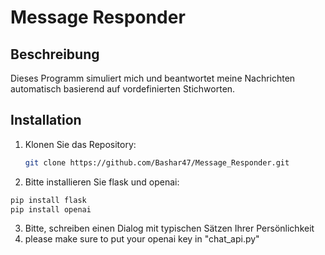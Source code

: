 # Message Responder

## Beschreibung
Dieses Programm simuliert mich und beantwortet meine Nachrichten automatisch basierend auf vordefinierten Stichworten.
## Installation
1. Klonen Sie das Repository:
   ```bash
   git clone https://github.com/Bashar47/Message_Responder.git
2. Bitte installieren Sie flask und openai:
```bash
pip install flask
pip install openai
```
3. Bitte, schreiben einen Dialog mit typischen Sätzen Ihrer Persönlichkeit
4. please make sure to put your openai key in "chat_api.py"